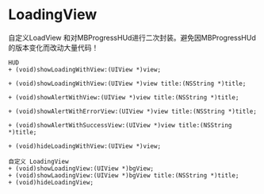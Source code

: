 # LoadingView
自定义LoadView 和对MBProgressHUd进行二次封装。避免因MBProgressHUd的版本变化而改动大量代码！
```
HUD
+ (void)showLoadingWithView:(UIView *)view;

+ (void)showLoadingWithView:(UIView *)view title:(NSString *)title;

+ (void)showAlertWithView:(UIView *)view title:(NSString *)title;

+ (void)showAlertWithErrorView:(UIView *)view title:(NSString *)title;

+ (void)showAlertWithSuccessView:(UIView *)view title:(NSString *)title;

+ (void)hideLoadingWithView:(UIView *)view;
```

```
自定义 LoadingView
+ (void)showLoadingView:(UIView *)bgView;
+ (void)showLaodingView:(UIView *)bgView title:(NSString *)title;
+ (void)hideLoadingView;

```
